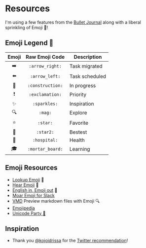 # Resources

I'm using a few features from the [Bullet Journal](http://bulletjournal.com/get-started/) along with a liberal sprinkling of Emoji :tada:!

## Emoji Legend :round_pushpin:

Emoji          | Raw Emoji Code   | Description   
:------------: | :--------------: | --------------
:arrow_right:  | `:arrow_right:`  | Task migrated 
 :arrow_left:  |  `:arrow_left:`  | Task scheduled
:construction: | `:construction:` | In progress   
:exclamation:  | `:exclamation:`  | Priority      
  :sparkles:   |   `:sparkles:`   | Inspiration   
    :mag:      |     `:mag:`      | Explore       
    :star:     |     `:star:`     | Favorite      
   :star2:     |    `:star2:`     | Bestest       
  :hospital:   |   `:hospital:`   | Health        
:mortar_board: | `:mortar_board:` | Learning      

## Emoji Resources

- [Lookup Emoji](http://www.emoji-cheat-sheet.com/) :see_no_evil:
- [Hear Emoji](http://sandbox.thewikies.com/emotiread/) :hear_no_evil:
- [English in, Emoji out](http://meowni.ca/emoji-translate/) :speak_no_evil:
- [Moar Emoji for Slack](http://slackmojis.com/)
- [VMD](https://github.com/yoshuawuyts/vmd) Preview markdown files with Emoji :mag:
- [Emojipedia](http://emojipedia.org/)
- [Unicode Party :balloon:](http://unicode.party/)

## Inspiration

- Thank you [@kojoidrissa](https://github.com/kojoidrissa) for the [Twitter recommendation](https://twitter.com/webology/status/701118226801889280)!
